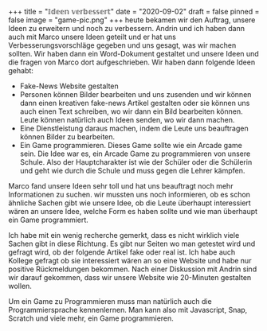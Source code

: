 +++
title = "𝕀𝕕𝕖𝕖𝕟 𝕧𝕖𝕣𝕓𝕖𝕤𝕤𝕖𝕣𝕥"
date = "2020-09-02"
draft = false
pinned = false
image = "game-pic.png"
+++
heute bekamen wir den Auftrag, unsere Ideen zu erweitern und noch zu verbessern. Andrin und ich haben dann auch mit Marco unsere Ideen geteilt und er hat uns Verbesserungsvorschläge gegeben und uns gesagt, was wir machen sollten. Wir haben dann ein Word-Dokument gestaltet und unsere Ideen und die fragen von Marco dort aufgeschrieben. Wir haben dann folgende Ideen gehabt:

* Fake-News Website gestalten
* Personen können Bilder bearbeiten und uns zusenden und wir können dann einen kreativen fake-news Artikel gestalten oder sie können uns auch einen Text schreiben, wo wir dann ein Bild bearbeiten können. Leute können natürlich auch Ideen senden, wo wir dann machen.
* Eine Dienstleistung daraus machen, indem die Leute uns beauftragen können Bilder zu bearbeiten.
* Ein Game programmieren. Dieses Game sollte wie ein Arcade game sein. Die Idee war es, ein Arcade Game zu programmieren von unsere Schule. Also der Hauptcharakter ist wie der Schüler oder die Schülerin und geht wie durch die Schule und muss gegen die Lehrer kämpfen.



Marco fand unsere Ideen sehr toll und hat uns beauftragt noch mehr Informationen zu suchen. wir mussten uns noch informieren, ob es schon ähnliche Sachen gibt wie unsere Idee, ob die Leute überhaupt interessiert wären an unsere Idee, welche Form es haben sollte und wie man überhaupt ein Game programmiert.



Ich habe mit ein wenig recherche gemerkt, dass es nicht wirklich viele Sachen gibt in diese Richtung. Es gibt nur Seiten wo man getestet wird und gefragt wird, ob der folgende Artikel fake oder real ist. Ich habe auch Kollege gefragt ob sie interessiert wären an so eine Website und habe nur positive Rückmeldungen bekommen. Nach einer Diskussion mit Andrin sind wir darauf gekommen, dass wir unsere Website wie 20-Minuten gestalten wollen.



Um ein Game zu Programmieren muss man natürlich auch die Programmiersprache kennenlernen. Man kann also mit Javascript, Snap, Scratch und viele mehr, ein Game programmieren.